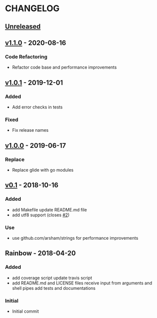 # CHANGELOG

<a name="unreleased"></a>
## [Unreleased]



<a name="v1.1.0"></a>
## [v1.1.0] - 2020-08-16

### Code Refactoring
- Refactor code base and performance improvements


<a name="v1.0.1"></a>
## [v1.0.1] - 2019-12-01

### Added
- Add error checks in tests

### Fixed
- Fix release names


<a name="v1.0.0"></a>
## [v1.0.0] - 2019-06-17

### Replace
- Replace glide with go modules


<a name="v0.1"></a>
## [v0.1] - 2018-10-16

### Added
- add Makefile update README.md file
- add utf8 support (closes [#2](https://github.com/arsham/rainbow/issues/2))

### Use
- use github.com/arsham/strings for performance improvements


<a name="Rainbow"></a>
## Rainbow - 2018-04-20

### Added
- add coverage script update travis script
- add README.md and LICENSE files receive input from arguments and shell pipes add tests and documentations

### Initial
- Initial commit



[Unreleased]: https://github.com/arsham/rainbow/compare/v1.1.0...HEAD
[v1.1.0]: https://github.com/arsham/rainbow/compare/v1.0.1...v1.1.0
[v1.0.1]: https://github.com/arsham/rainbow/compare/v1.0.0...v1.0.1
[v1.0.0]: https://github.com/arsham/rainbow/compare/v0.1...v1.0.0
[v0.1]: https://github.com/arsham/rainbow/compare/Rainbow...v0.1
